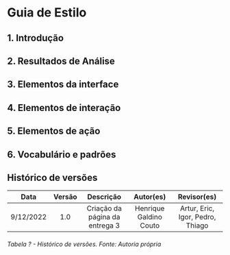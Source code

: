 # Guia de Estilo

## 1. Introdução

## 2. Resultados de Análise

## 3. Elementos da interface

## 4. Elementos de interação

## 5. Elementos de ação


## 6. Vocabulário e padrões

## Histórico de versões
|    Data    | Versão |                                       Descrição                                       |        Autor(es)        |         Revisor(es)         |
| :--------: | :----: | :-----------------------------------------------------------------------------------: | :---------------------: | :---------------------: |
| 9/12/2022 |  1.0   |                            Criação da página da entrega 3                         |   Henrique Galdino Couto    | Artur, Eric,  Igor, Pedro, Thiago |



###### Tabela ? - Histórico de versões. Fonte: Autoria própria